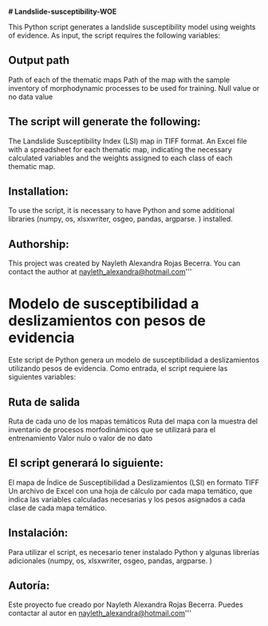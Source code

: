 **# Landslide-susceptibility-WOE**

This Python script generates a landslide susceptibility model using weights of evidence. As input, the script requires the following variables:

## Output path
Path of each of the thematic maps
Path of the map with the sample inventory of morphodynamic processes to be used for training.
Null value or no data value

## The script will generate the following:

The Landslide Susceptibility Index (LSI) map in TIFF format.
An Excel file with a spreadsheet for each thematic map, indicating the necessary calculated variables and the weights assigned to each class of each thematic map.

## Installation:
To use the script, it is necessary to have Python and some additional libraries (numpy, os, xlsxwriter, osgeo, pandas, argparse. ) installed.

## Authorship:
This project was created by Nayleth Alexandra Rojas Becerra. You can contact the author at nayleth_alexandra@hotmail.com'''


# Modelo de susceptibilidad a deslizamientos con pesos de evidencia
Este script de Python genera un modelo de susceptibilidad a deslizamientos utilizando pesos de evidencia. Como entrada, el script requiere las siguientes variables:

## Ruta de salida
Ruta de cada uno de los mapas temáticos
Ruta del mapa con la muestra del inventario de procesos morfodinámicos que se utilizará para el entrenamiento
Valor nulo o valor de no dato

## El script generará lo siguiente:

El mapa de Índice de Susceptibilidad a Deslizamientos (LSI) en formato TIFF
Un archivo de Excel con una hoja de cálculo por cada mapa temático, que indica las variables calculadas necesarias y los pesos asignados a cada clase de cada mapa temático.

## Instalación:
Para utilizar el script, es necesario tener instalado Python y algunas librerías adicionales (numpy, os, xlsxwriter, osgeo, pandas, argparse. )

## Autoría:
Este proyecto fue creado por Nayleth Alexandra Rojas Becerra. Puedes contactar al autor en nayleth_alexandra@hotmail.com'''
